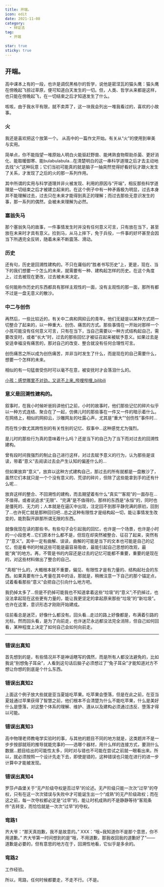 ```yaml
---
title: 开端。
icon: edit
date: 2021-11-08
category:
  - 辩证法
tag:
  - 开端
  
star: true
sticky: true
---
```


## 开端。

高中课本上有的一段，也许是调侃黑格尔的哲学，说他是密涅瓦的猫头鹰：猫头鹰在傍晚起飞掠过草原，便可知道白天发生的一切。但，人类、哲学从来都是这样，也只能在傍晚起飞，在一切结束之后才知道发生了什么。

咳咳，由于我水平有限，就不卖弄了，这一块我会列出一堆我看过的，喜欢的小故事。


### 火
我还是喜欢把这个放第一个。
从高中的一篇作文开始。有关从“火”的使用到审美与实用。

简单点，你不能指望一堆原始人明白火能驱赶野兽、能烤熟食物帮助杀菌、更好消化、能取暖御寒、能bulabulabula…在清楚明白的这一串科学道理之后才去主动地去找“火”这种玩意；它们当初可能真的就是脑子一抽突然觉得好看好玩才跟火发生了关系，才发现了之后的火的那一系列作用。

其中所谓的实用与科学道理并非火被发现、利用的原因与“开端”，相反那些科学道理是一切结束之后才被建立起来的。在这个例子中有一种矛盾极为明显，过去本身并不能理解过去，过去只在未来才能得到真正的理解；而过去那些无意识发生的事，那一系列的偶然，会被未来理解为必然。

### 塞翁失马
那个塞翁失马的故事，一件事情发生时并没有任何意义可言，只有放在当下，甚至放在未来时才具有意义。捡到马，从马上摔下，免于兵役，一件事的好坏甚至会因当下所遇完全反转，随着未来不断震荡、滑动。


### 历史
还有句，历史是回溯性建构的。不只在庸俗的“胜者书写历史”上，更是，现在、当下的我们想要一个怎么的未来，就需要有一种、建构起怎样的历史。在这个角度上，过去被现在更改，过去被未来决定。

任何能称作历史的东西都具有那样主观性的一面，没有主观性的那一面，那所有都不过是一盘无意义的散沙。


### 中二与创伤
再然后，一些比较近的，有关中二病和网抑云的青年。他们无疑是以某种方式把一切整合了起来的，以一种重大、创伤、痛苦的方式。那些事情在一开始对那样一个小孩可能没有任何意义可言，只有在当下，当自己需要以一种方式结构起自己，需要改变时，或者“长大”时，过去的那些回忆才被征召起来被赋予意义。如果过去是安适幸福没有痛苦的，那对自己的改变、整合就没有任何合理性可言。

创伤痛苦之所以成为创伤痛苦，并非当时发生了什么，而是现在的自己需要什么，想要一个怎样的未来。

相似的有一句猛兽受伤时可以毫不在意，被安抚时才会落泪什么的。

[小孩：感觉哪里不对劲，又说不上来_哔哩哔哩_bilibili](https://www.bilibili.com/video/BV1By4y1U7zF)


### 意义是回溯性建构的。

叙事时，在我小时候听爸妈讲他们之前，小时的故事时，他们那些记忆的碎片似乎以一种方式连结、聚合在了一起，仿佛儿时的那些事在一件又一件的暗示着什么。在网络上，相似的网抑云，沙雕网友的吐露心声，尤其是“重大”“创伤性”事件时...

而在性少数尤其跨性别的有关性别的记忆、叙事中...这种感觉尤为强烈。

是儿时的那些行为真的意味着什么吗？还是当下的自己为了当下而对过去的回溯性建构。

曾有段时间我强烈的制止自己进行这样，对过去赋予意义的行为，认为那些是误读，带着“意义”去阅读过去会产生认知的偏差什么的...

但如果放弃“意义”，放弃以这种方式建构自己，那过去的所有就都是一盘散沙了，虽然它们本就只是一个个没有意义的、荒谬的碎片，但除了这些能拿到手的还有什么呢...

放弃这样的整合、不回溯性的建构，而去期望着有什么“真实”“客观”的一面存在...不值得。或者说追求“无限”、“完满”是不值得的，那样的东西是“永恒”的，同时也是僵死的、无力的；人本就是在逼仄中出现，注定回不到那平静完满的原初，回到了...也许死亡就是那种回归吧...总之这种有限性才是结构起一切，能让事情发生改变的，能割裂开辟那所谓无限的东西。

就像我现在读的那些书，有些句子会引起我的回忆，也许是一个场景，也许是小时的一小段思考...它们原本什么都不是，但现在却突然被整合、征召了起来，突然有了“意义”。其中一定有曲解、误读，曲解的可能是当下的文本也可能是自己的记忆，但是看书的时候这些可能是最容易吸收，最能引起自己思想的改观，最能“爽”的地方。再，不管是书的内容还是过去的记忆可能都不重要，重要的是现在的，对这些材料做出了整合的自己。

“真相”什么的，大概根本就不重要，偏见、有限性才是有力量的、结构起社会的东西。如果真要有什么考量在其中的话，那就是，稍微注意一下自己的那个锚定点，试着看看那些“意义”会把自己引向什么地方吧。

我扔掉太多了...但是不扔掉可能我也不知道拿着这些“垃圾”的“意义”;不扔掉过，也没法拿起现在这些更有力量的，能让我更坚定的拿起原来那些“垃圾”的“新垃圾”。也许在这里，意识形态才刚刚开始建成。

往前看总是迷茫，好像什么都没有。回头看...走过的路上好像都是，布满着引路的光标。然而回头看，是为了向前走，也许迷茫永远都没法完全消除，但自己如何回看，某种程度上决定了如何自己会如何向前走。

----


### 错误出真知
首先想到的是，有些情况并不是神话瞎写的偶然，而是所有人都没法避免的，比如我说“别想兔子耳朵”，人看到这句话后脑子必须想过了“兔子耳朵”才能知道对方不想让你想的到底是个什么东西。

### 错误出真知2
上面这个例子放大些就是亚当夏娃吃苹果。吃苹果会堕落，但是在此之前，在亚当夏娃通过苹果获得了智慧之前，他们根本不会清楚为什么不能吃苹果，什么是美好什么是堕落，对这整个体系的理解、维护、遵从以及建构必须通过违反、堕落才得以可能。


### 错误出真知3
高中物理老师教电学实验时的事，与其他的题目不同的地方就是，这类题并不是一步步按部就班的推导就能完事的——选哪个器材，用什么样的连接方式，要测什么数据...题目给出的可能性太多，同时对与错也不可能在尝试之前就一眼看出来。所以，就必须按照一个设计先走下去，即使是错的，这种错误也只能在进行的进一步计算中才能被发现。


### 错误出真知4
罗莎卢森堡关于“无产阶级夺权是否过早”的论述。无产阶级只能一次次“过早”的夺权，只有在这一次次错误与失败中才可能诞生出一个“成熟”的无产阶级政权；而在这之前，每一次夺权都必定是“过早”的，能让时机成熟的不是静静等待“客观条件”去转变，而恰恰就是一次次“过早”的夺权。


### 弯路1
齐大爷：“那天真抱歉，我不是故意的。”
XXX：“哦~我知道你不是那个意思，你不用道歉。”
齐大爷第一时间想到的是“哦，不用道歉，那我收回我的道歉好了”——道歉是必要的，但有意思的地方在于，回溯性地看，它似乎是多余的。


### 弯路2
工作经验。

所以，弯路，任何时候都要走，不走不行。（不是。




